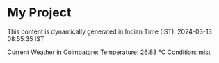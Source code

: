 # My Project

This content is dynamically generated in Indian Time (IST): 2024-03-13 08:55:35 IST


Current Weather in Coimbatore:
Temperature: 26.88 °C
Condition: mist
